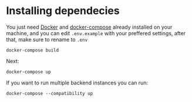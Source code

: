 # Installing dependecies

You just need [Docker](https://docs.docker.com/install/linux/docker-ce/binaries/) and [docker-compose](https://docs.docker.com/compose/install/) already installed on your machine, and you can edit `.env.example` with your preffered settings, after that, make sure to rename to `.env`

```shell
docker-compose build
```

Next:

```shell
docker-compose up
```

If you want to run multiple backend instances you can run:

```shell
docker-compose --compatibility up
```

